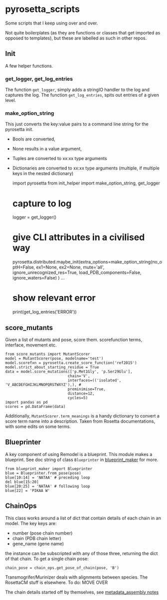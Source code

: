 # pyrosetta_scripts
Some scripts that I keep using over and over.

Not quite boilerplates (as they are functions or classes that get imported as opposed to templates), but these are labelled as such in other repos.

## Init

A few helper functions.

### get_logger, get_log_entries

The function `get_logger`, simply adds a stringIO handler to the log and captures the log.
The function `get_log_entries`, spits out entries of a given level.

### make_option_string

This just converts the key:value pairs to a command line string for the pyrosetta init.

* Bools are converted,
* None results in a value argument,
* Tuples are converted to xx:xx type arguments
* Dictionaries are converted to xx:xx type arguments (multiple, if multiple keys in the nested dictionary)


    import pyrosetta
    from init_helper import make_option_string, get_logger
    
    # capture to log
    logger = get_logger()
    # give CLI attributes in a civilised way
    pyrosetta.distributed.maybe_init(extra_options=make_option_string(no_optH=False,
                                                    ex1=None,
                                                    ex2=None,
                                                    mute='all',
                                                    ignore_unrecognized_res=True,
                                                    load_PDB_components=False,
                                                    ignore_waters=False)
                                   )
    ...
    # show relevant error
    print(get_log_entries('ERROR'))   
    
## score_mutants

Given a list of mutants and pose, score them. scorefunction terms, interface, movement etc.

    from score_mutants import MutantScorer
    model = MutantScorer(pose, modelname='test')
    model.scorefxn = pyrosetta.create_score_function('ref2015')
    model.strict_about_starting_residue = True
    data = model.score_mutations(['p.Met1Gly', 'p.Ser29Glu'],
                                chain='V',
                                interfaces=(('isolated', 'V_ABCDEFGHIJKLMNOPQRSTWXYZ'),), #
                                preminimise=True,
                                distance=12,
                                cycles=5)
    import pandas as pd
    scores = pd.DataFrame(data)
    
Additionally, `MutantScorer.term_meanings` is a handy dictionary to convert a score term name into a description.
Taken from Rosetta documentations, with some edits on some terms.
    
## Blueprinter

A key component of using Remodel is a blueprint.
This module makes a blueprint. See doc string of class `Blueprinter` in [blueprint_maker](blueprint_maker/__init__.py) for more.

    from blueprint_maker import Blueprinter
    blue = Blueprinter.from_pose(pose)
    blue[10:14] = 'NATAA' # preceding loop
    del blue[15:20]
    blue[20:25] = 'NATAA' # following loop
    blue[22] = 'PIKAA W'                            
    
## ChainOps

This class works around a list of dict that contain details of each chain in an model. The key keys are:

* number (pose chain number)
* chain (PDB chain letter)
* gene_name (gene name)

the instance can be subscripted with any of those three, returning the dict of that chain.
To get a single chain pose:

    chain_pose = chain_ops.get_pose_of_chain(pose, 'B')

Transmogrifer/Murinizer deals with alignments between species.
The RosettaCM stuff is elsewhere. To do: MOVE OVER

The chain details started off by themselves, see [metadata_assembly notes](metadata_assembly.md)